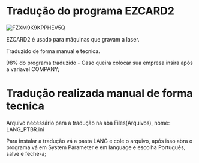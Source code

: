 # Tradução do programa EZCARD2

![FZXM9K9KPPHEV5Q](https://github.com/MarcusTechs/EzCard2-Traducao/assets/138902771/bdbdc002-ad4e-41ee-8e85-ebde7fed0cd6)

EZCARD2 é usado para máquinas que gravam a laser.

Traduzido de forma manual e tecnica.

98% do programa traduzido - Caso queira colocar sua empresa insira após a variavel COMPANY;


# Tradução realizada manual de forma tecnica

Arquivo necessário para a tradução na aba Files(Arquivos), nome: LANG_PTBR.ini

Para instalar a tradução vá a pasta LANG e cole o arquivo, após isso abra o programa vá em System Parameter e em language e escolha Português, salve e feche-a;
